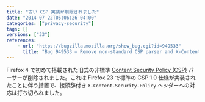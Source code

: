 ```yaml
---
title: "古い CSP 実装が削除されました"
date: "2014-07-22T05:06:26-04:00"
categories: ["privacy-security"]
tags: []
versions: ["33"]
references:
    - url: "https://bugzilla.mozilla.org/show_bug.cgi?id=949533"
      title: "Bug 949533 – Remove non-standard CSP parser and X-Content-Security-Policy header support"
---
```

Firefox 4 で初めて搭載された旧式の非標準 [Content Security Policy (CSP)](https://developer.mozilla.org/docs/Web/Security/CSP) パーサーが削除されました。これは Firefox 23 で標準の CSP 1.0 仕様が実装されたことに伴う措置で、接頭辞付き `X-Content-Security-Policy` ヘッダーへの対応は打ち切られました。
